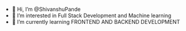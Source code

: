 - 👋 Hi, I’m @ShivanshuPande
- 👀 I’m interested in Full Stack Development and Machine learning 
- 🌱 I’m currently learning FRONTEND AND BACKEND DEVELOPMENT
<!---
ShivanshuPande/ShivanshuPande is a ✨ special ✨ repository because its `README.md` (this file) appears on your GitHub profile.
You can click the Preview link to take a look at your changes.
--->

